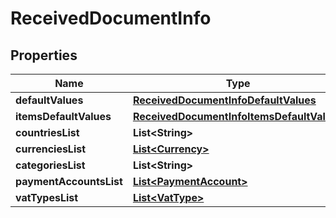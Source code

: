 

# ReceivedDocumentInfo



## Properties

| Name | Type | Description | Notes |
|------------ | ------------- | ------------- | -------------|
|**defaultValues** | [**ReceivedDocumentInfoDefaultValues**](ReceivedDocumentInfoDefaultValues.md) |  |  [optional] |
|**itemsDefaultValues** | [**ReceivedDocumentInfoItemsDefaultValues**](ReceivedDocumentInfoItemsDefaultValues.md) |  |  [optional] |
|**countriesList** | **List&lt;String&gt;** |  |  [optional] |
|**currenciesList** | [**List&lt;Currency&gt;**](Currency.md) |  |  [optional] |
|**categoriesList** | **List&lt;String&gt;** |  |  [optional] |
|**paymentAccountsList** | [**List&lt;PaymentAccount&gt;**](PaymentAccount.md) |  |  [optional] |
|**vatTypesList** | [**List&lt;VatType&gt;**](VatType.md) |  |  [optional] |



